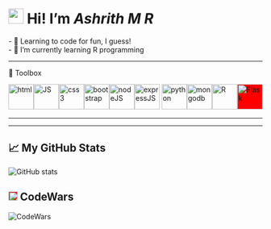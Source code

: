 <h1><img src="https://raw.githubusercontent.com/MartinHeinz/MartinHeinz/master/wave.gif" width=30px> Hi! I’m <em>Ashrith M R</em></h1>

<div>
  - 👀 Learning to code for fun, I guess!
  <br>
  - 🌱 I’m currently learning R programming
</div>

---
🧰 Toolbox

<img src="https://cdn.worldvectorlogo.com/logos/html-1.svg" alt="html" height="50" width="50"/><img src="https://cdn.worldvectorlogo.com/logos/javascript-1.svg" alt="JS" height="50" width="50"/><img src="https://cdn.worldvectorlogo.com/logos/css-3.svg" alt="css3" height="50" width="50"/><img src="https://cdn.worldvectorlogo.com/logos/bootstrap-5-1.svg" alt="bootstrap" height="50" width="50"/><img src="https://cdn.worldvectorlogo.com/logos/nodejs-icon.svg" alt="nodeJS" height="50" width="50"/><img src="https://cdn.worldvectorlogo.com/logos/express-109.svg" alt="expressJS" height="50" width="50"/>
<img src="https://cdn.worldvectorlogo.com/logos/python-5.svg" alt="python" height="50" width="50"/><img src="https://cdn.worldvectorlogo.com/logos/mongodb-icon-1.svg" alt="mongodb" height="50" width="50"/><img src="https://cdn.worldvectorlogo.com/logos/r-lang.svg" alt="R" height="50" width="50"/><img style="background-color:red;" src="https://cdn.worldvectorlogo.com/logos/flask.svg" alt="Flask" height="50" width="50"/>


---


---
## &#x1f4c8; My GitHub Stats

![GitHub stats](https://github-readme-stats.vercel.app/api?username=ashhh-01&theme=blue-green&count_private=true&hide=contribs,prs,issues,stars)

## <img style="background-color:red;" src="https://cdn.icon-icons.com/icons2/2389/PNG/512/codewars_logo_icon_145389.png" width="18"> CodeWars
![CodeWars](https://www.codewars.com/users/ashhh-01/badges/small)


<!---
ashhh-01/ashhh-01 is a ✨ special ✨ repository because its `README.md` (this file) appears on your GitHub profile.
You can click the Preview link to take a look at your changes.
--->
